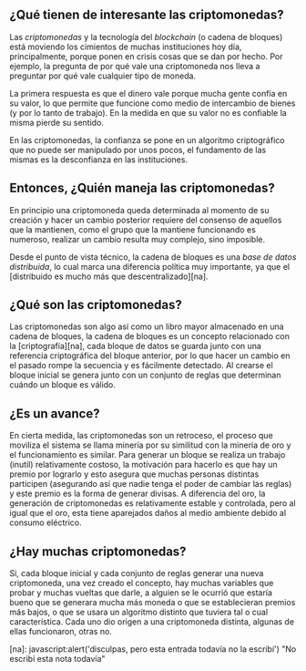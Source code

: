 ---
---

## ¿Qué tienen de interesante las criptomonedas?

Las _criptomonedas_ y la tecnología del _blockchain_ (o cadena de bloques) está
moviendo los cimientos de muchas instituciones hoy día, principalmente, porque
ponen en crisis cosas que se dan por hecho. Por ejemplo, la pregunta de por qué
vale una criptomoneda nos lleva a preguntar por qué vale cualquier tipo de
moneda.

La primera respuesta es que el dinero vale porque mucha gente confía en su
valor, lo que permite que funcione como medio de intercambio de bienes (y por
lo tanto de trabajo). En la medida en que su valor no es confiable la misma
pierde su sentido.

En las criptomonedas, la confianza se pone en un algoritmo criptográfico que no
puede ser manipulado por unos pocos, el fundamento de las mismas es la
desconfianza en las instituciones.

## Entonces, ¿Quién maneja las criptomonedas?

En principio una criptomoneda queda determinada al momento de su creación y
hacer un cambio posterior requiere del consenso de aquellos que la mantienen,
como el grupo que la mantiene funcionando es numeroso, realizar un cambio
resulta muy complejo, sino imposible.

Desde el punto de vista técnico, la cadena de bloques es una _base de datos
distribuida_, lo cual marca una diferencia política muy importante, ya que el
[distribuido es mucho más que descentralizado][na].

## ¿Qué son las criptomonedas?

Las criptomonedas son algo así como un libro mayor almacenado en una cadena de
bloques, la cadena de bloques es un concepto relacionado con la
[criptografía][na], cada bloque de datos se guarda junto con una referencia
criptográfica del bloque anterior, por lo que hacer un cambio en el pasado
rompe la secuencia y es fácilmente detectado. Al crearse el bloque inicial se
genera junto con un conjunto de reglas que determinan cuándo un bloque es
válido.

## ¿Es un avance?

En cierta medida, las criptomonedas son un retroceso, el proceso que moviliza
el sistema se llama minería por su similitud con la minería de oro y el
funcionamiento es similar. Para generar un bloque se realiza un trabajo
(inutil) relativamente costoso, la motivación para hacerlo es que hay un premio
por lograrlo y esto asegura que muchas personas distintas participen
(asegurando así que nadie tenga el poder de cambiar las reglas) y este premio
es la forma de generar divisas. A diferencia del oro, la generación de
criptomonedas es relativamente estable y controlada, pero al igual que el oro,
esta tiene aparejados daños al medio ambiente debido al consumo eléctrico.

## ¿Hay muchas criptomonedas?

Si, cada bloque inicial y cada conjunto de reglas generar una nueva
criptomoneda, una vez creado el concepto, hay muchas variables que probar y
muchas vueltas que darle, a alguien se le ocurrió que estaría bueno que se
generara mucha más moneda o que se establecieran premios más bajos, o que se
usara un algoritmo distinto que tuviera tal o cual característica. Cada uno dio
origen a una criptomoneda distinta, algunas de ellas funcionaron, otras no.

 [na]: javascript:alert('disculpas, pero esta entrada todavía no la escribí') "No escribí esta nota todavía"

